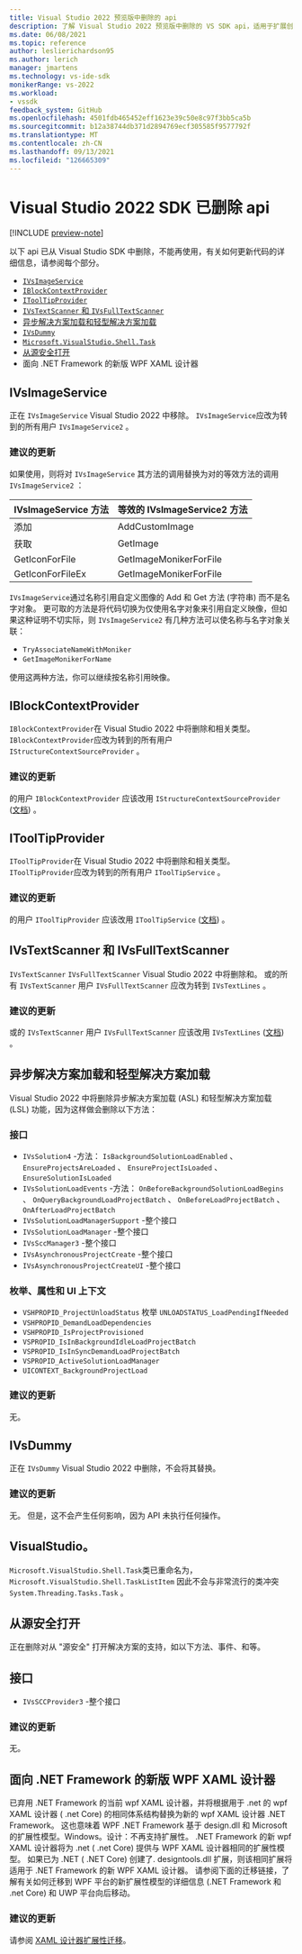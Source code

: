 ```yaml
---
title: Visual Studio 2022 预览版中删除的 api
description: 了解 Visual Studio 2022 预览版中删除的 VS SDK api，适用于扩展创作者更新其扩展以使用 Visual Studio 2022 preview。
ms.date: 06/08/2021
ms.topic: reference
author: leslierichardson95
ms.author: lerich
manager: jmartens
ms.technology: vs-ide-sdk
monikerRange: vs-2022
ms.workload:
- vssdk
feedback_system: GitHub
ms.openlocfilehash: 4501fdb465452eff1623e39c50e8c97f3bb5ca5b
ms.sourcegitcommit: b12a38744db371d2894769ecf305585f9577792f
ms.translationtype: MT
ms.contentlocale: zh-CN
ms.lasthandoff: 09/13/2021
ms.locfileid: "126665309"
---
```

# <a name="visual-studio-2022-sdk-removed-apis"></a>Visual Studio 2022 SDK 已删除 api

[!INCLUDE [preview-note](../includes/preview-note.md)]

以下 api 已从 Visual Studio SDK 中删除，不能再使用，有关如何更新代码的详细信息，请参阅每个部分。

* [`IVsImageService`](#ivsimageservice)
* [`IBlockContextProvider`](#iblockcontextprovider)
* [`IToolTipProvider`](#itooltipprovider)
* [`IVsTextScanner` 和 `IVsFullTextScanner`](#ivstextscanner-and-ivsfulltextscanner)
* [异步解决方案加载和轻型解决方案加载](#asynchronous-solution-load-and-lightweight-solution-load)
* [`IVsDummy`](#ivsdummy)
* [`Microsoft.VisualStudio.Shell.Task`](#microsoftvisualstudioshelltask)
* [从源安全打开](#open-from-source-safe)
* 面向 .NET Framework 的新版 WPF XAML 设计器

## <a name="ivsimageservice"></a>IVsImageService

正在 `IVsImageService` Visual Studio 2022 中移除。 `IVsImageService`应改为转到的所有用户 `IVsImageService2` 。

### <a name="recommended-updates"></a>建议的更新

如果使用，则将对 `IVsImageService` 其方法的调用替换为对的等效方法的调用 `IVsImageService2` ：

| **IVsImageService 方法** | **等效的 IVsImageService2 方法** |
|----------------------------|----------------------------------------|
| 添加                        | AddCustomImage                         |
| 获取                        | GetImage                               |
| GetIconForFile             | GetImageMonikerForFile                 |
| GetIconForFileEx           | GetImageMonikerForFile                 |

`IVsImageService`通过名称引用自定义图像的 Add 和 Get 方法 (字符串) 而不是名字对象。  更可取的方法是将代码切换为仅使用名字对象来引用自定义映像，但如果这种证明不切实际，则 `IVsImageService2` 有几种方法可以使名称与名字对象关联：

* `TryAssociateNameWithMoniker`
* `GetImageMonikerForName`

使用这两种方法，你可以继续按名称引用映像。

## <a name="iblockcontextprovider"></a>IBlockContextProvider

`IBlockContextProvider`在 Visual Studio 2022 中将删除和相关类型。 `IBlockContextProvider`应改为转到的所有用户 `IStructureContextSourceProvider` 。

### <a name="recommended-updates"></a>建议的更新

的用户 `IBlockContextProvider` 应该改用 `IStructureContextSourceProvider` ([文档](/dotnet/api/microsoft.visualstudio.text.adornments.istructurecontextsourceprovider)) 。

## <a name="itooltipprovider"></a>IToolTipProvider

`IToolTipProvider`在 Visual Studio 2022 中将删除和相关类型。 `IToolTipProvider`应改为转到的所有用户 `IToolTipService` 。

### <a name="recommended-updates"></a>建议的更新

的用户 `IToolTipProvider` 应该改用 `IToolTipService` ([文档](/dotnet/api/microsoft.visualstudio.text.adornments.itooltipservice)) 。

## <a name="ivstextscanner-and-ivsfulltextscanner"></a>IVsTextScanner 和 IVsFullTextScanner

`IVsTextScanner` `IVsFullTextScanner` Visual Studio 2022 中将删除和。 或的所有 `IVsTextScanner` 用户 `IVsFullTextScanner` 应改为转到 `IVsTextLines` 。

### <a name="recommended-updates"></a>建议的更新

或的 `IVsTextScanner` 用户 `IVsFullTextScanner` 应该改用 `IVsTextLines` ([文档](/dotnet/apimicrosoft.visualstudio.textmanager.interop.ivstextlines.getlinetext)) 。

## <a name="asynchronous-solution-load-and-lightweight-solution-load"></a>异步解决方案加载和轻型解决方案加载

Visual Studio 2022 中将删除异步解决方案加载 (ASL) 和轻型解决方案加载 (LSL) 功能，因为这样做会删除以下方法：

### <a name="interfaces"></a>接口

* `IVsSolution4` -方法： `IsBackgroundSolutionLoadEnabled` 、 `EnsureProjectsAreLoaded` 、 `EnsureProjectIsLoaded` 、 `EnsureSolutionIsLoaded`
* `IVsSolutionLoadEvents` -方法： `OnBeforeBackgroundSolutionLoadBegins` 、 `OnQueryBackgroundLoadProjectBatch` 、 `OnBeforeLoadProjectBatch` 、 `OnAfterLoadProjectBatch`
* `IVsSolutionLoadManagerSupport` -整个接口
* `IVsSolutionLoadManager` -整个接口
* `IVsSccManager3`  -整个接口
* `IVsAsynchronousProjectCreate` -整个接口
* `IVsAsynchronousProjectCreateUI` -整个接口

### <a name="enums-properties-and-ui-contexts"></a>枚举、属性和 UI 上下文

* `VSHPROPID_ProjectUnloadStatus` 枚举 `UNLOADSTATUS_LoadPendingIfNeeded`
* `VSHPROPID_DemandLoadDependencies`
* `VSHPROPID_IsProjectProvisioned`
* `VSPROPID_IsInBackgroundIdleLoadProjectBatch`
* `VSPROPID_IsInSyncDemandLoadProjectBatch`
* `VSPROPID_ActiveSolutionLoadManager`
* `UICONTEXT_BackgroundProjectLoad`

### <a name="recommended-updates"></a>建议的更新

无。

## <a name="ivsdummy"></a>IVsDummy

正在 `IVsDummy` Visual Studio 2022 中删除，不会将其替换。 

### <a name="recommended-updates"></a>建议的更新

无。 但是，这不会产生任何影响，因为 API 未执行任何操作。

## <a name="microsoftvisualstudioshelltask"></a>VisualStudio。

`Microsoft.VisualStudio.Shell.Task`类已重命名为， `Microsoft.VisualStudio.Shell.TaskListItem` 因此不会与非常流行的类冲突 `System.Threading.Tasks.Task` 。

## <a name="open-from-source-safe"></a>从源安全打开

正在删除对从 "源安全" 打开解决方案的支持，如以下方法、事件、和等。

## <a name="interfaces"></a>接口

* `IVsSCCProvider3` -整个接口

### <a name="recommended-updates"></a>建议的更新

无。

## <a name="new-wpf-xaml-designer-for-net-framework"></a>面向 .NET Framework 的新版 WPF XAML 设计器

已弃用 .NET Framework 的当前 wpf XAML 设计器，并将根据用于 .net 的 wpf XAML 设计器 ( .net Core) 的相同体系结构替换为新的 wpf XAML 设计器 .NET Framework。 这也意味着 WPF .NET Framework 基于 design.dll 和 Microsoft 的扩展性模型。Windows。设计：不再支持扩展性。 .NET Framework 的新 wpf XAML 设计器将为 .net ( .net Core) 提供与 WPF XAML 设计器相同的扩展性模型。 如果已为 .NET ( .NET Core) 创建了. designtools.dll 扩展，则该相同扩展将适用于 .NET Framework 的新 WPF XAML 设计器。 请参阅下面的迁移链接，了解有关如何迁移到 WPF 平台的新扩展性模型的详细信息 (.NET Framework 和 .net Core) 和 UWP 平台向后移动。 

### <a name="recommended-updates"></a>建议的更新

请参阅 [XAML 设计器扩展性迁移](https://github.com/microsoft/xaml-designer-extensibility/blob/main/documents/xaml-designer-extensibility-migration.md)。

